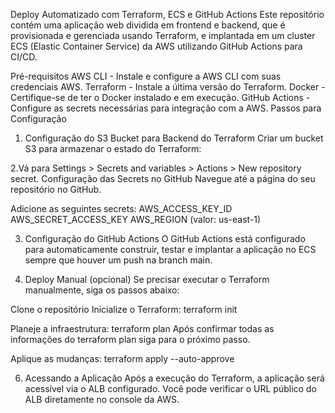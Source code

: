 Deploy Automatizado com Terraform, ECS e GitHub Actions
Este repositório contém uma aplicação web dividida em frontend e backend, que é provisionada e gerenciada usando Terraform, e implantada em um cluster ECS (Elastic Container Service) da AWS utilizando GitHub Actions para CI/CD.

Pré-requisitos
AWS CLI - Instale e configure a AWS CLI com suas credenciais AWS.
Terraform - Instale a última versão do Terraform.
Docker - Certifique-se de ter o Docker instalado e em execução.
GitHub Actions - Configure as secrets necessárias para integração com a AWS.
Passos para Configuração
1. Configuração do S3 Bucket para Backend do Terraform
Criar um bucket S3 para armazenar o estado do Terraform:

2.Vá para Settings > Secrets and variables > Actions > New repository secret.
Configuração das Secrets no GitHub
Navegue até a página do seu repositório no GitHub.

Adicione as seguintes secrets:
AWS_ACCESS_KEY_ID
AWS_SECRET_ACCESS_KEY
AWS_REGION (valor: us-east-1)

3. Configuração do GitHub Actions
O GitHub Actions está configurado para automaticamente construir, testar e implantar a aplicação no ECS sempre que houver um push na branch main.



5. Deploy Manual (opcional)
Se precisar executar o Terraform manualmente, siga os passos abaixo:

Clone o repositório
Inicialize o Terraform:
terraform init

Planeje a infraestrutura:
terraform plan
Após confirmar todas as informações do terraform plan siga para o próximo passo.

Aplique as mudanças:
terraform apply --auto-approve

6. Acessando a Aplicação
Após a execução do Terraform, a aplicação será acessível via o ALB configurado. Você pode verificar o URL público do ALB diretamente no console da AWS.
